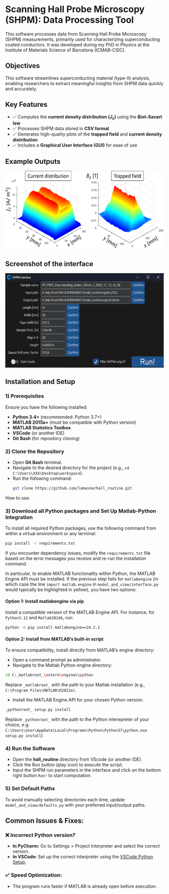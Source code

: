 # Scanning Hall Probe Microscopy (SHPM): Data Processing Tool

This software processes data from Scanning Hall Probe Microscopy (SHPM) measurements, primarily used for characterizing superconducting coated conductors. It was developed during my PhD in Physics at the Institute of Materials Science of Barcelona (ICMAB-CSIC).

## Objectives

This software streamlines superconducting material (type-II) analysis, enabling researchers to extract meaningful insights from SHPM data quickly and accurately.

## Key Features

- ✅ Computes the **current density distribution ($J_c$)** using the **Biot-Savart law**  
- ✅ Processes SHPM data stored in **CSV format**  
- ✅ Generates high-quality plots of the **trapped field** and **current density distribution**  
- ✅ Includes a **Graphical User Interface (GUI)** for ease of use  

## Example Outputs

<img src="doc/images/outputs_SHPM.png" alt="Typical trapped field and critical current density distribution in a coated conductor" height="250">

## Screenshot of the interface

<img src="doc/images/interface.png" alt="GUI Interface" height="300">

## Installation and Setup

### 1) Prerequisites
Ensure you have the following installed:
   - **Python 3.4+** (recommended: Python 3.7+)
   - **MATLAB 2015a+** (must be compatible with Python version)
   - **MATLAB Statistics Toolbox**
   - **VSCode** (or another IDE)
   - **Git Bash** (for repository cloning)

### 2) Clone the Repository

- Open **Git Bash** terminal.
- Navigate to the desired directory for the project (e.g., `cd C:\Users\XXX\Desktop\workspace`).
- Run the following command:
  ```bash
  git clone https://github.com/lamasne/hall_routine.git
  ```
How to use:

### 3) Download all Python packages and Set Up Matlab-Python Integration

To install all required Python packages, use the following command from within a virtual environment or any terminal:
```bash
pip install -r requirements.txt
```
If you encounter dependency issues, modify the `requirements.txt` file based on the error messages you receive and re-run the installation command. 

In particular, to enable MATLAB functionality within Python, the MATLAB Engine API must be installed. If the previous step fails for `matlabengine` (in which case the line `import matlab.engine` in `model_and_view/interface.py` would typically be highlighted in yellow), you have two options:

#### Option 1: Install matlabengine via pip
Install a compatible version of the MATLAB Engine API. For instance, for `Python3.12` and `Matlab2024b`, run:
```bash
python -m pip install matlabengine==24.2.1
```

#### Option 2: Install from MATLAB’s built-in script
To ensure compatibility, install directly from MATLAB’s engine directory:
- Open a command prompt as administrator.
- Navigate to the Matlab Python engine directory:
```bash
cd C:_matlabroot_\extern\engines\python
```
Replace `_matlabroot_` with the path to your Matlab installation (e.g., `C:\Program Files\MATLAB\R2022a)`.
- Install the MATLAB Engine API for your chosen Python version:
```bash
_pythonroot_ setup.py install
   ```
Replace `_pythonroot_` with the path to the Python interepreter of your choice, e.g. `C:\Users\User\AppData\Local\Programs\Python\Python37\python.exe setup.py install`)

### 4) Run the Software
- Open the **hall_routine** directory from VScode (or another IDE).
- Click the Run button (play icon) to execute the script.
- Input the SHPM run parameters in the interface and click on the bottom right button `Run!` to start computation.

### 5) Set Default Paths

To avoid manually selecting directories each time, update `model_and_view/defaults.py` with your preferred input/output paths.

## Common Issues & Fixes:

### ❌ Incorrect Python version?
- **In PyCharm:** Go to Settings > Project Interpreter and select the correct version.
- **In VSCode:** Set up the correct interpreter using the [VSCode Python Setup](https://code.visualstudio.com/docs/python/python-tutorial).

### ✅ Speed Optimization:
- The program runs faster if MATLAB is already open before execution.

